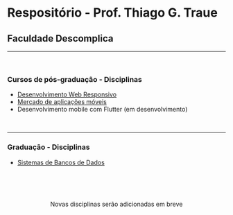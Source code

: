 # Respositório - Prof. Thiago G. Traue
## Faculdade Descomplica

------------
<br>

### Cursos de pós-graduação - Disciplinas

- [Desenvolvimento Web Responsivo](https://github.com/traue/descomplica/tree/master/WebResponsivo " - Desenvolvimento Web Responsivo")
- [Mercado de aplicações móveis](https://github.com/traue/descomplica/tree/master/MercadoAppsMoveis)
- Desenvolvimento mobile com Flutter (em desenvolvimento)


<br>

------------

### Graduação - Disciplinas

- [Sistemas de Bancos de Dados ](https://github.com/traue/descomplica/tree/master/SistemasBD " - Sistemas de Bancos de Dados ")

<br><br><br>

<center>Novas disciplinas serão adicionadas em breve</center>
